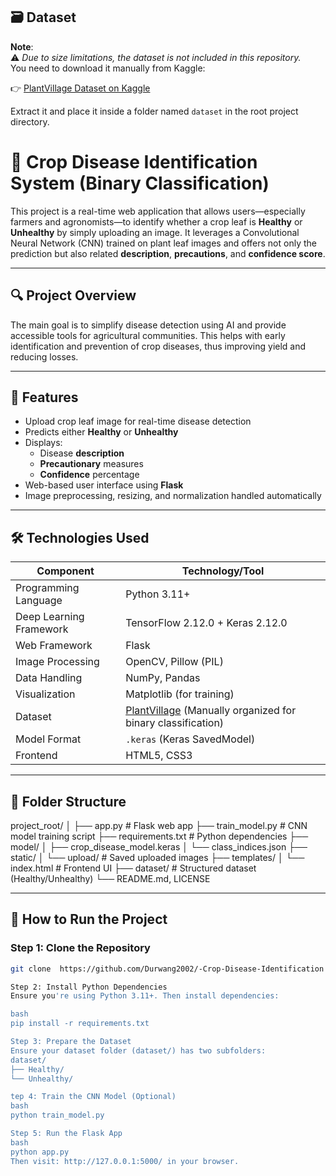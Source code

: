 
## 🗃 Dataset

**Note**:  
⚠️ *Due to size limitations, the dataset is not included in this repository.*  
You need to download it manually from Kaggle:

👉 [PlantVillage Dataset on Kaggle](https://www.kaggle.com/datasets/emmarex/plantdisease)

Extract it and place it inside a folder named `dataset` in the root project directory.




# 🌾 Crop Disease Identification System (Binary Classification)

This project is a real-time web application that allows users—especially farmers and agronomists—to identify whether a crop leaf is **Healthy** or **Unhealthy** by simply uploading an image. It leverages a Convolutional Neural Network (CNN) trained on plant leaf images and offers not only the prediction but also related **description**, **precautions**, and **confidence score**.

---

## 🔍 Project Overview

The main goal is to simplify disease detection using AI and provide accessible tools for agricultural communities. This helps with early identification and prevention of crop diseases, thus improving yield and reducing losses.

---

## 🚀 Features

- Upload crop leaf image for real-time disease detection
- Predicts either **Healthy** or **Unhealthy**
- Displays:
  - Disease **description**
  - **Precautionary** measures
  - **Confidence** percentage
- Web-based user interface using **Flask**
- Image preprocessing, resizing, and normalization handled automatically

---

## 🛠️ Technologies Used

| Component      | Technology/Tool       |
|----------------|------------------------|
| Programming Language | Python 3.11+          |
| Deep Learning Framework | TensorFlow 2.12.0 + Keras 2.12.0 |
| Web Framework | Flask                   |
| Image Processing | OpenCV, Pillow (PIL) |
| Data Handling | NumPy, Pandas           |
| Visualization | Matplotlib (for training) |
| Dataset | [PlantVillage](https://www.kaggle.com/emmarex/plantdisease) (Manually organized for binary classification) |
| Model Format | `.keras` (Keras SavedModel) |
| Frontend | HTML5, CSS3 |

---

## 📁 Folder Structure

project_root/ │ ├── app.py # Flask web app ├── train_model.py # CNN model training script ├── requirements.txt # Python dependencies ├── model/ │ ├── crop_disease_model.keras │ └── class_indices.json ├── static/ │ └── upload/ # Saved uploaded images ├── templates/ │ └── index.html # Frontend UI ├── dataset/ # Structured dataset (Healthy/Unhealthy) └── README.md, LICENSE

---

## 🧪 How to Run the Project

### Step 1: Clone the Repository

```bash
git clone  https://github.com/Durwang2002/-Crop-Disease-Identification

Step 2: Install Python Dependencies
Ensure you're using Python 3.11+. Then install dependencies:

bash
pip install -r requirements.txt

Step 3: Prepare the Dataset
Ensure your dataset folder (dataset/) has two subfolders:
dataset/
├── Healthy/
└── Unhealthy/

tep 4: Train the CNN Model (Optional)
bash
python train_model.py

Step 5: Run the Flask App
bash
python app.py
Then visit: http://127.0.0.1:5000/ in your browser.
